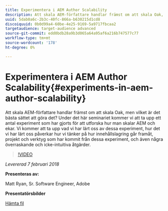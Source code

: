 ```yaml
---
title: Experimentera i AEM Author Scalability
description: Att skala AEM-författare handlar främst om att skala Oak, men vilket är det bästa sättet att göra det? Under det här seminariet kommer vi att ta upp ett antal experiment som har gjorts för att utforska hur man skalar AEM och ekar. Vi kommer att ta upp vad vi har lärt oss av dessa experiment, hur det vi har lärt oss påverkar hur vi tänker på hur innehållslagring går framåt, projekt och verktyg som har kommit från dessa experiment, och även några överraskande och icke-intuitiva åtgärder.
uuid: 5dab0a6c-2b3c-40fc-866a-b630215d1cd8
discoiquuid: 0b0d99a4-60be-4e25-9169-5a9717fbcaa2
targetaudience: target-audience advanced
source-git-commit: edd0bdb28a9b3d065a64a95af6a216b747577c77
workflow-type: tm+mt
source-wordcount: '178'
ht-degree: 0%

---
```


# Experimentera i AEM Author Scalability{#experiments-in-aem-author-scalability}

Att skala AEM-författare handlar främst om att skala Oak, men vilket är det bästa sättet att göra det? Under det här seminariet kommer vi att ta upp ett antal experiment som har gjorts för att utforska hur man skalar AEM och ekar. Vi kommer att ta upp vad vi har lärt oss av dessa experiment, hur det vi har lärt oss påverkar hur vi tänker på hur innehållslagring går framåt, projekt och verktyg som har kommit från dessa experiment, och även några överraskande och icke-intuitiva åtgärder.

>[!VIDEO](https://video.tv.adobe.com/v/21522/?quality=9)

*Levererad 7 februari 2018*

**Presenteras av:**

Matt Ryan, Sr. Software Engineer, Adobe

**Presentatörsbilder**

[Hämta fil](assets/experiments+in+aem+author+scalability+2+7+18.pdf)
<!--
[Get back to the Overview](https://helpx.adobe.com/experience-manager/kt/eseminars/gems/aem-index.html)
-->
